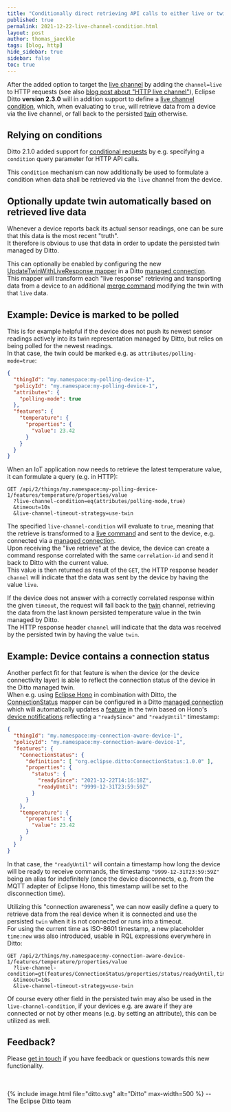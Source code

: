 ```yaml
---
title: "Conditionally direct retrieving API calls to either live or twin channel"
published: true
permalink: 2021-12-22-live-channel-condition.html
layout: post
author: thomas_jaeckle
tags: [blog, http]
hide_sidebar: true
sidebar: false
toc: true
---
```


After the added option to target the [live channel](protocol-twinlive.html#live) by adding the `channel=live` to HTTP
requests (see also [blog post about "HTTP live channel"](2021-12-20-http-live-channel.html)), Eclipse Ditto 
**version 2.3.0** will in addition support to define a 
[live channel condition](basic-conditional-requests.html#live-channel-condition), which, when evaluating to `true`, 
will retrieve data from a device via the live channel, or fall back to the persisted [twin](protocol-twinlive.html#twin) 
otherwise.

## Relying on conditions

Ditto 2.1.0 added support for [conditional requests](basic-conditional-requests.html) by e.g. specifying a `condition`
query parameter for HTTP API calls.

This `condition` mechanism can now additionally be used to formulate a condition when data shall be retrieved via the 
`live` channel from the device.

## Optionally update twin automatically based on retrieved live data

Whenever a device reports back its actual sensor readings, one can be sure that this data is the most recent "truth".  
It therefore is obvious to use that data in order to update the persisted twin managed by Ditto.

This can optionally be enabled by configuring the new 
[UpdateTwinWithLiveResponse mapper](connectivity-mapping.html#updatetwinwithliveresponse-mapper) in a Ditto 
[managed connection](basic-connections.html).  
This mapper will transform each "live response" retrieving and transporting data from a device to an additional 
[merge command](protocol-specification-things-merge.html) modifying the twin with that `live` data.


## Example: Device is marked to be polled

This is for example helpful if the device does not push its newest sensor readings actively into its twin 
representation managed by Ditto, but relies on being polled for the newest readings.  
In that case, the twin could be marked e.g. as `attributes/polling-mode=true`:
```json
{
  "thingId": "my.namespace:my-polling-device-1",
  "policyId": "my.namespace:my-polling-device-1",
  "attributes": {
    "polling-mode": true
  },
  "features": {
    "temperature": {
      "properties": {
        "value": 23.42
      }
    }
  }
}
```

When an IoT application now needs to retrieve the latest temperature value, it can formulate a query (e.g. in HTTP):
```
GET /api/2/things/my.namespace:my-polling-device-1/features/temperature/properties/value
  ?live-channel-condition=eq(attributes/polling-mode,true)
  &timeout=10s
  &live-channel-timeout-strategy=use-twin
```

The specified `live-channel-condition` will evaluate to `true`, meaning that the retrieve is transformed to a 
[live command](protocol-twinlive.html#live) and sent to the device, e.g. connected via a 
[managed connection](basic-connections.html).  
Upon receiving the "live retrieve" at the device, the device can create a command response correlated with the same
`correlation-id` and send it back to Ditto with the current value.  
This value is then returned as result of the `GET`, the HTTP response header `channel` will indicate that the data was
sent by the device by having the value `live`.

If the device does not answer with a correctly correlated response within the given `timeout`, the request will fall back
to the [twin](protocol-twinlive.html#twin) channel, retrieving the data from the last known persisted temperature value 
in the twin managed by Ditto.  
The HTTP response header `channel` will indicate that the data was received by the persisted twin by having the value 
`twin`.


## Example: Device contains a connection status

Another perfect fit for that feature is when the device (or the device connectivity layer) is able to reflect the 
connection status of the device in the Ditto managed twin.  
When e.g. using [Eclipse Hono](https://www.eclipse.org/hono/) in combination with Ditto, the 
[ConnectionStatus](connectivity-mapping.html#connectionstatus-mapper) mapper can be configured in a Ditto 
[managed connection](basic-connections.html) which will automatically updates a [feature](basic-thing.html#features) in
the twin based on Hono's [device notifications](https://www.eclipse.org/hono/docs/concepts/device-notifications/) 
reflecting a `"readySince"` and `"readyUntil"` timestamp:

```json
{
  "thingId": "my.namespace:my-connection-aware-device-1",
  "policyId": "my.namespace:my-connection-aware-device-1",
  "features": {
    "ConnectionStatus": {
      "definition": [ "org.eclipse.ditto:ConnectionStatus:1.0.0" ],
      "properties": {
        "status": {
          "readySince": "2021-12-22T14:16:18Z",
          "readyUntil": "9999-12-31T23:59:59Z"
        }
      }
    },
    "temperature": {
      "properties": {
        "value": 23.42
      }
    }
  }
}
```

In that case, the `"readyUntil"` will contain a timestamp how long the device will be ready to receive commands, the 
timestamp `"9999-12-31T23:59:59Z"` being an alias for indefinitely (once the device disconnects, e.g. from the MQTT 
adapter of Eclipse Hono, this timestamp will be set to the disconnection time).

Utilizing this "connection awareness", we can now easily define a query to retrieve data from the real device when it 
is connected and use the persisted `twin` when it is not connected or runs into a timeout.  
For using the current time as ISO-8601 timestamp, a new placeholder `time:now` was also introduced, usable in RQL
expressions everywhere in Ditto:
```
GET /api/2/things/my.namespace:my-connection-aware-device-1/features/temperature/properties/value
  ?live-channel-condition=gt(features/ConnectionStatus/properties/status/readyUntil,time:now)
  &timeout=10s
  &live-channel-timeout-strategy=use-twin
```

Of course every other field in the persisted twin may also be used in the `live-channel-condition`, if your devices e.g.
are aware if they are connected or not by other means (e.g. by setting an attribute), this can be utilized as well.


## Feedback?

Please [get in touch](feedback.html) if you have feedback or questions towards this new functionality.

<br/>
<br/>
{% include image.html file="ditto.svg" alt="Ditto" max-width=500 %}
--<br/> 
The Eclipse Ditto team
